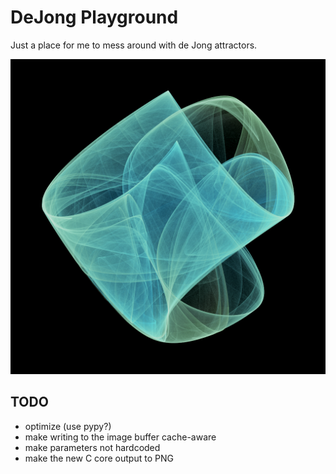 DeJong Playground
=================

Just a place for me to mess around with de Jong attractors.

![7](example.png "7")

TODO
---------

* optimize (use pypy?)
* make writing to the image buffer cache-aware
* make parameters not hardcoded
* make the new C core output to PNG
